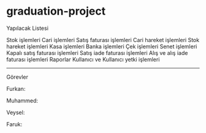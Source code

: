 # graduation-project

Yapılacak Listesi

Stok işlemleri
Cari işlemleri
Satış faturası işlemleri
Cari hareket işlemleri
Stok hareket işlemleri
Kasa işlemleri
Banka işlemleri
Çek işlemleri
Senet işlemleri
Kapalı satış faturası işlemleri
Satış iade faturası işlemleri
Alış ve alış iade faturası işlemleri
Raporlar
Kullanıcı ve Kullanıcı yetki işlemleri

--------

Görevler

Furkan:

Muhammed:

Veysel:

Faruk: